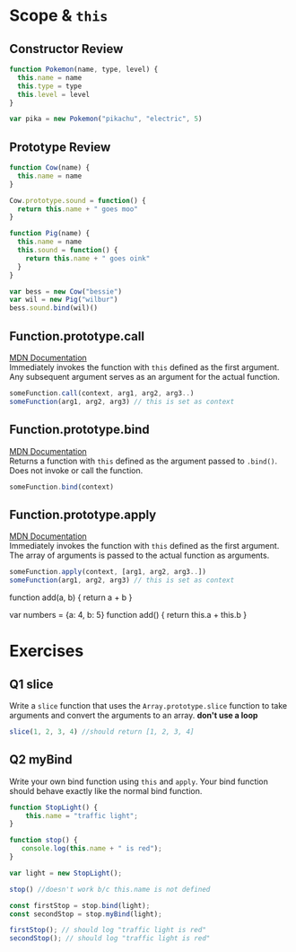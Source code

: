 # Scope & `this`

## Constructor Review
```js
function Pokemon(name, type, level) {
  this.name = name
  this.type = type
  this.level = level
}

var pika = new Pokemon("pikachu", "electric", 5)
```

## Prototype Review
```js
function Cow(name) {
  this.name = name
}

Cow.prototype.sound = function() {
  return this.name + " goes moo"
}

function Pig(name) {
  this.name = name
  this.sound = function() {
    return this.name + " goes oink"
  }
}

var bess = new Cow("bessie")
var wil = new Pig("wilbur")
bess.sound.bind(wil)()
```

## Function.prototype.call
[MDN Documentation](https://developer.mozilla.org/en-US/docs/Web/JavaScript/Reference/Global_Objects/Function/call) <br>
Immediately invokes the function with `this` defined as the first argument. Any subsequent argument serves as an argument for the actual function.
```js
someFunction.call(context, arg1, arg2, arg3..)
someFunction(arg1, arg2, arg3) // this is set as context
```
## Function.prototype.bind
[MDN Documentation](https://developer.mozilla.org/en-US/docs/Web/JavaScript/Reference/Global_Objects/Function/bind) <br>
Returns a function with `this` defined as the argument passed to `.bind()`. Does not invoke or call the function.
```js
someFunction.bind(context)
```
## Function.prototype.apply
[MDN Documentation](https://developer.mozilla.org/en-US/docs/Web/JavaScript/Reference/Global_Objects/Function/apply) <br>
Immediately invokes the function with `this` defined as the first argument. The array of arguments is passed to the actual function as arguments.
```js
someFunction.apply(context, [arg1, arg2, arg3..])
someFunction(arg1, arg2, arg3) // this is set as context
```

function add(a, b) {
  return a + b
}

var numbers = {a: 4, b: 5}
function add() {
  return this.a + this.b
}

# Exercises
## Q1 slice
Write a `slice` function that uses the `Array.prototype.slice` function to take arguments and convert the arguments to an array. **don't use a loop**
```js
slice(1, 2, 3, 4) //should return [1, 2, 3, 4]
```

## Q2 myBind
Write your own bind function using `this` and `apply`. Your bind function should behave exactly like the normal bind function.
```js
function StopLight() {
    this.name = "traffic light";
}

function stop() {
   console.log(this.name + " is red");
}

var light = new StopLight();

stop() //doesn't work b/c this.name is not defined

const firstStop = stop.bind(light);
const secondStop = stop.myBind(light);

firstStop(); // should log "traffic light is red"
secondStop(); // should log "traffic light is red"
```
